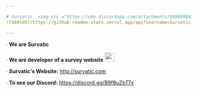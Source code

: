 ```yaml
---

# Survatic  <img src ="https://cdn.discordapp.com/attachments/888689841590636547/888691151585017886/888690452897865748.png" height="25" width="25">
![880105](https://github-readme-stats.vercel.app/api?username=Survatic)

---
```

∙ **We are Survatic**

∙ **We are developer of a survey website** <img src ="https://cdn.discordapp.com/attachments/920006736545464380/920008756299980800/Other-html-5-icon.png" height="25" width="25"> <img src ="https://cdn.discordapp.com/attachments/888689841590636547/888692353878089749/888690008393916416.png" height="15" width="15">

∙ **Survatic's Website:**
http://survatic.com

∙ **To see our Discord:**
https://discord.gg/B9f8uZbT7x
